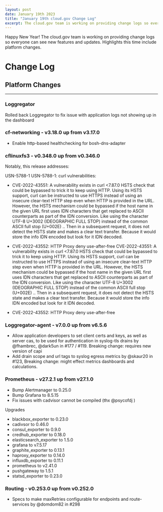```yaml
---
layout: post
date: January 19th 2023
title: "January 19th cloud.gov Change Log"
excerpt: The cloud.gov team is working on providing change logs so everyone can see new features and updates.
---
```


Happy New Year! The cloud.gov team is working on providing change logs so everyone can see new features and updates. Highlights this time include platform changes.

# Change Log

## Platform Changes

---

### Loggregator
Rolled back Loggregator to fix issue with application logs not showing up in the dashboard

### cf-networking - v3.18.0 up from v3.17.0

* Enable http-based healthchecking for bosh-dns-adapter

### cflinuxfs3 - v0.348.0 up from v0.346.0

Notably, this release addresses:

USN-5788-1 USN-5788-1: curl vulnerabilities:

* CVE-2022-43551: A vulnerability exists in curl <7.87.0 HSTS check that could be bypassed to trick it to keep using HTTP. Using its HSTS support, curl can be instructed to use HTTPS instead of using an insecure clear-text HTTP step even when HTTP is provided in the URL. However, the HSTS mechanism could be bypassed if the host name in the given URL first uses IDN characters that get replaced to ASCII counterparts as part of the IDN conversion. Like using the character UTF-8 U+3002 (IDEOGRAPHIC FULL STOP) instead of the common ASCII full stop (U+002E) .. Then in a subsequent request, it does not detect the HSTS state and makes a clear text transfer. Because it would store the info IDN encoded but look for it IDN decoded.

* CVE-2022-43552: HTTP Proxy deny use-after-free CVE-2022-43551: A vulnerability exists in curl <7.87.0 HSTS check that could be bypassed to trick it to keep using HTTP. Using its HSTS support, curl can be instructed to use HTTPS instead of using an insecure clear-text HTTP step even when HTTP is provided in the URL. However, the HSTS mechanism could be bypassed if the host name in the given URL first uses IDN characters that get replaced to ASCII counterparts as part of the IDN conversion. Like using the character UTF-8 U+3002 (IDEOGRAPHIC FULL STOP) instead of the common ASCII full stop (U+002E) .. Then in a subsequent request, it does not detect the HSTS state and makes a clear text transfer. Because it would store the info IDN encoded but look for it IDN decoded.

* CVE-2022-43552: HTTP Proxy deny use-after-free

### Loggregator-agent - v7.0.0 up from v6.5.6

* Allow application developers to set client certs and keys, as well as server cas, to be used for authentication in syslog-tls drains by @fhambrec, @dark5un in #177 / #119. Breaking change: requires new version of capi
* Add drain scope and url tags to syslog egress metrics by @skaur20 in #123, Breaking change: might effect metrics dashboards and calculations.

### Prometheus - v27.2.1 up from v27.1.0

* Bump Alertmanager to 0.25.0
* Bump Grafana to 8.5.15
* Fix issues with cadvisor cannot be compiled (thx @psycofdj )

Upgrades

* blackbox_exporter to 0.23.0
* cadivsor to 0.46.0
* consul_exporter to 0.9.0
* credhub_exporter to 0.18.0
* elasticsearch_exporter to 1.5.0
* grafana to v7.5.17
* graphite_exporter to 0.13.1
* haproxy_exporter to 0.14.0
* influxdb_exporter to 0.11.1
* prometheus to v2.41.0
* pushgateway to 1.5.1
* statsd_exporter to 0.23.0

### Routing - v0.253.0 up from v0.252.0

* Specs to make maxRetries configurable for endpoints and route-services by @domdom82 in #298


